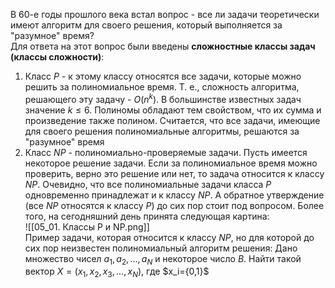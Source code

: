 В 60-е годы прошлого века встал вопрос - все ли задачи теоретически имеют алгоритм для своего решения, который выполняется за "разумное" время?  
Для ответа на этот вопрос были введены **сложностные классы задач (классы сложности)**:  
1. Класс $P$ - к этому классу относятся все задачи, которые можно решить за полиномиальное время. Т. е., сложность алгоритма, решающего эту задачу - $O(n^k)$. В большинстве известных задач значение $k≤6$. Полиномы обладают тем свойством, что их сумма и произведение также полином. Считается, что все задачи, имеющие для своего решения полиномиальные алгоритмы, решаются за "разумное" время
2. Класс $NP$ - полиномиально-проверяемые задачи. Пусть имеется некоторое решение задачи. Если за полиномиальное время можно проверить, верно это решение или нет, то задача относится к классу $NP$. Очевидно, что все полиномиальные задачи класса $P$ одновременно принадлежат и к классу $NP$. А обратное утверждение (все $NP$ относятся к классу $P$) до сих пор стоит под вопросом. Более того, на сегодняшний день принята следующая картина:  
![[05_01. Классы P и NP.png]]  
Пример задачи, которая относится к классу $NP$, но для которой до сих пор неизвестен полиномиальный алгоритм решения: Дано множество чисел $a_1, a_2, ..., a_N$ и некоторое число $B$. Найти такой вектор $X = (x_1, x_2, x_3, ..., x_N)$, где $x_i={0,1}\$ 